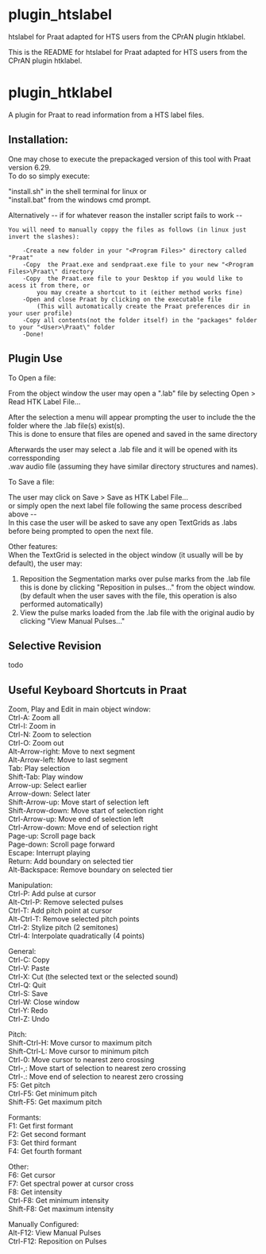 # plugin_htslabel
htslabel for Praat adapted for HTS users from the CPrAN plugin htklabel.

This is the README for htslabel for Praat adapted for HTS users from the CPrAN plugin htklabel.  
    

  
# plugin_htklabel  
  
A plugin for Praat to read information from a HTS label files.  
  
## Installation:  

One may chose to execute the prepackaged version of this tool with Praat version 6.29.  
To do so simply execute:  
  
"install.sh" in the shell terminal for linux or  
"install.bat" from the windows cmd prompt.  

Alternatively -- if for whatever reason the installer script fails to work --

	You will need to manually coppy the files as follows (in linux just invert the slashes):

		-Create a new folder in your "<Program Files>" directory called "Praat"
		-Copy  the Praat.exe and sendpraat.exe file to your new "<Program Files>\Praat\" directory 
		-Copy  the Praat.exe file to your Desktop if you would like to acess it from there, or 
			you may create a shortcut to it (either method works fine)
		-Open and close Praat by clicking on the executable file 
			(This will automatically create the Praat preferences dir in your user profile)
		-Copy all contents(not the folder itself) in the "packages" folder to your "<User>\Praat\" folder
		-Done!
  
## Plugin Use  
 
To Open a file:  
 
From the object window the user may open a ".lab" file by selecting Open > Read HTK Label File...  
  
After the selection a menu will appear prompting the user to include the the folder where the .lab file(s) exist(s).  
This is done to ensure that files are opened and saved in the same directory  

Afterwards the user may select a .lab file and it will be opened with its corressponding  
.wav audio file (assuming they have similar directory structures and names).  
 
To Save a file:  
  
The user may click on Save > Save as HTK Label File...  
or simply open the next label file following the same process described above --  
In this case the user will be asked to save any open TextGrids as .labs before being prompted to open the next file.  
  
Other features:  
When the TextGrid is selected in the object window (it usually will be by default), the user may:  
1. Reposition the Segmentation marks over pulse marks from the .lab file  
	this is done by clicking "Reposition in pulses..." 
	from the object window. (by default when the user saves with the file, this operation is also performed automatically)  
2. View the pulse marks loaded from the .lab file with the original audio by clicking "View Manual Pulses..."  
  
## Selective Revision  
  
todo

## Useful Keyboard Shortcuts in Praat  
  
Zoom, Play and Edit in main object window:  
  Ctrl-A: Zoom all  
  Ctrl-I: Zoom in  
  Ctrl-N: Zoom to selection  
  Ctrl-O: Zoom out  
  Alt-Arrow-right: Move to next segment  
  Alt-Arrow-left: Move to last segment  
  Tab: Play selection  
  Shift-Tab: Play window  
  Arrow-up: Select earlier  
  Arrow-down: Select later  
  Shift-Arrow-up: Move start of selection left  
  Shift-Arrow-down: Move start of selection right  
  Ctrl-Arrow-up: Move end of selection left  
  Ctrl-Arrow-down: Move end of selection right  
  Page-up: Scroll page back  
  Page-down: Scroll page forward  
  Escape: Interrupt playing  
  Return: Add boundary on selected tier  
  Alt-Backspace: Remove boundary on selected tier  
  
  
Manipulation:  
  Ctrl-P: Add pulse at cursor  
  Alt-Ctrl-P: Remove selected pulses  
  Ctrl-T: Add pitch point at cursor  
  Alt-Ctrl-T: Remove selected pitch points  
  Ctrl-2: Stylize pitch (2 semitones)  
  Ctrl-4: Interpolate quadratically (4 points)  
  
General:  
  Ctrl-C: Copy  
  Ctrl-V: Paste  
  Ctrl-X: Cut (the selected text or the selected sound)  
  Ctrl-Q: Quit  
  Ctrl-S: Save  
  Ctrl-W: Close window  
  Ctrl-Y: Redo  
  Ctrl-Z: Undo  
  
Pitch:  
  Shift-Ctrl-H: Move cursor to maximum pitch  
  Shift-Ctrl-L: Move cursor to minimum pitch  
  Ctrl-0: Move cursor to nearest zero crossing  
  Ctrl-,: Move start of selection to nearest zero crossing  
  Ctrl-.: Move end of selection to nearest zero crossing  
  F5: Get pitch  
  Ctrl-F5: Get minimum pitch  
  Shift-F5: Get maximum pitch  
  
Formants:  
  F1: Get first formant  
  F2: Get second formant  
  F3: Get third formant  
  F4: Get fourth formant  
  
Other:  
  F6: Get cursor  
  F7: Get spectral power at cursor cross  
  F8: Get intensity  
  Ctrl-F8: Get minimum intensity  
  Shift-F8: Get maximum intensity  
  
Manually Configured:  
  Alt-F12: View Manual Pulses  
  Ctrl-F12: Reposition on Pulses 
